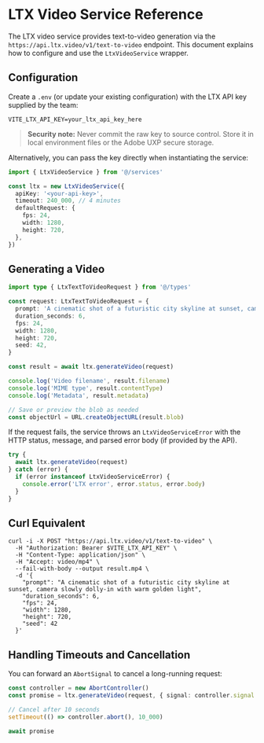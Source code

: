 # LTX Video Service Reference

The LTX video service provides text-to-video generation via the `https://api.ltx.video/v1/text-to-video` endpoint. This document explains how to configure and use the `LtxVideoService` wrapper.

## Configuration

Create a `.env` (or update your existing configuration) with the LTX API key supplied by the team:

```
VITE_LTX_API_KEY=your_ltx_api_key_here
```

> **Security note:** Never commit the raw key to source control. Store it in local environment files or the Adobe UXP secure storage.

Alternatively, you can pass the key directly when instantiating the service:

```ts
import { LtxVideoService } from '@/services'

const ltx = new LtxVideoService({
  apiKey: '<your-api-key>',
  timeout: 240_000, // 4 minutes
  defaultRequest: {
    fps: 24,
    width: 1280,
    height: 720,
  },
})
```

## Generating a Video

```ts
import type { LtxTextToVideoRequest } from '@/types'

const request: LtxTextToVideoRequest = {
  prompt: 'A cinematic shot of a futuristic city skyline at sunset, camera dolly-in with warm golden light',
  duration_seconds: 6,
  fps: 24,
  width: 1280,
  height: 720,
  seed: 42,
}

const result = await ltx.generateVideo(request)

console.log('Video filename', result.filename)
console.log('MIME type', result.contentType)
console.log('Metadata', result.metadata)

// Save or preview the blob as needed
const objectUrl = URL.createObjectURL(result.blob)
```

If the request fails, the service throws an `LtxVideoServiceError` with the HTTP status, message, and parsed error body (if provided by the API).

```ts
try {
  await ltx.generateVideo(request)
} catch (error) {
  if (error instanceof LtxVideoServiceError) {
    console.error('LTX error', error.status, error.body)
  }
}
```

## Curl Equivalent

```
curl -i -X POST "https://api.ltx.video/v1/text-to-video" \
  -H "Authorization: Bearer $VITE_LTX_API_KEY" \
  -H "Content-Type: application/json" \
  -H "Accept: video/mp4" \
  --fail-with-body --output result.mp4 \
  -d '{
    "prompt": "A cinematic shot of a futuristic city skyline at sunset, camera slowly dolly-in with warm golden light",
    "duration_seconds": 6,
    "fps": 24,
    "width": 1280,
    "height": 720,
    "seed": 42
  }'
```

## Handling Timeouts and Cancellation

You can forward an `AbortSignal` to cancel a long-running request:

```ts
const controller = new AbortController()
const promise = ltx.generateVideo(request, { signal: controller.signal })

// Cancel after 10 seconds
setTimeout(() => controller.abort(), 10_000)

await promise
```
